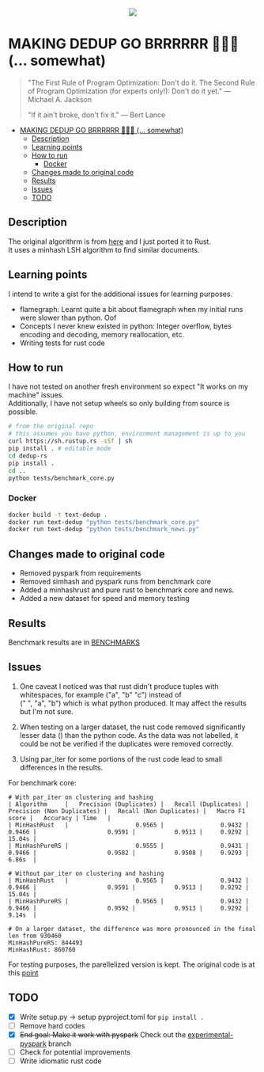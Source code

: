 <center><img src="https://miro.medium.com/v2/resize:fit:250/format:webp/0*hhHbYq7obAVn6-wl.jpg"/ style="background-color:white;"></center>

# MAKING DEDUP GO BRRRRRR 🚀🚀🚀 (... somewhat)

> "The First Rule of Program Optimization: Don't do it. The Second Rule of Program Optimization (for experts only!): Don't do it yet." — Michael A. Jackson
> 
> "If it ain't broke, don't fix it." — Bert Lance

- [MAKING DEDUP GO BRRRRRR 🚀🚀🚀 (... somewhat)](#making-dedup-go-brrrrrr---somewhat)
  - [Description](#description)
  - [Learning points](#learning-points)
  - [How to run](#how-to-run)
    - [Docker](#docker)
  - [Changes made to original code](#changes-made-to-original-code)
  - [Results](#results)
  - [Issues](#issues)
  - [TODO](#todo)


## Description
The original algorithrm is from [here](https://github.com/ChenghaoMou/text-dedup) and I just ported it to Rust.  
It uses a minhash LSH algorithm to find similar documents.  

## Learning points

I intend to write a gist for the additional issues for learning purposes.

- flamegraph: Learnt quite a bit about flamegraph when my initial runs were slower than python. Oof
- Concepts I never knew existed in python: Integer overflow, bytes encoding and decoding, memory reallocation, etc.
- Writing tests for rust code

## How to run

I have not tested on another fresh environment so expect "It works on my machine" issues.  
Additionally, I have not setup wheels so only building from source is possible.

```bash
# from the original repo
# this assumes you have python, environment management is up to you
curl https://sh.rustup.rs -sSf | sh 
pip install . # editable mode
cd dedup-rs
pip install .
cd ..
python tests/benchmark_core.py
```
### Docker

```bash
docker build -t text-dedup .
docker run text-dedup "python tests/benchmark_core.py"
docker run text-dedup "python tests/benchmark_news.py"
```


## Changes made to original code

- Removed pyspark from requirements
- Removed simhash and pyspark runs from benchmark core
- Added a minhashrust and pure rust to benchmark core and news.
- Added a new dataset for speed and memory testing

## Results

Benchmark results are in [BENCHMARKS](docs/BENCHMARKS.md)

## Issues

1. One caveat I noticed was that rust didn't produce tuples with whitespaces, for example  ("a", "b" "c") instead of  
 (" ", "a", "b") which is what python produced. It may affect the results but I'm not sure.

2. When testing on a larger dataset, the rust code removed significantly lesser data () than the python code.
As the data was not labelled, it could be not be verified if the duplicates were removed correctly.

3. Using par_iter for some portions of the rust code lead to small differences in the results. 

For benchmark core:
```
# With par_iter on clustering and hashing
| Algorithm     |   Precision (Duplicates) |   Recall (Duplicates) |   Precision (Non Duplicates) |   Recall (Non Duplicates) |   Macro F1 score |   Accuracy | Time   |
| MinHashRust   |                   0.9565 |                0.9432 |                       0.9466 |                    0.9591 |           0.9513 |     0.9292 | 15.04s |
| MinHashPureRS |                   0.9555 |                0.9431 |                       0.9466 |                    0.9582 |           0.9508 |     0.9293 | 6.86s  |

# Without par_iter on clustering and hashing
| MinHashRust   |                   0.9565 |                0.9432 |                       0.9466 |                    0.9591 |           0.9513 |     0.9292 | 15.04s |
| MinHashPureRS |                   0.9565 |                0.9432 |                       0.9466 |                    0.9592 |           0.9513 |     0.9292 | 9.14s  |

# On a larger dataset, the difference was more pronounced in the final len from 930460
MinHashPureRS: 844493
MinHashRust: 860760
```

For testing purposes, the parellelized version is kept. The original code is at this [point](https://github.com/wheynelau/text-dedup-rs/blob/b121d1431f657ea71034b07dc39ae3428f363dbd/src/dedup.rs)

## TODO
- [x] Write setup.py -> setup pyproject.toml for `pip install .`
- [ ] Remove hard codes
- [x] ~~End goal: Make it work with pyspark~~ Check out the [experimental-pyspark](https://github.com/wheynelau/text-dedup-rs/tree/experimental-pyspark) branch
- [ ] Check for potential improvements
- [ ] Write idiomatic rust code
